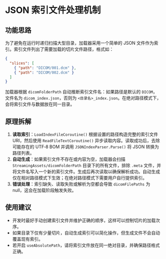 # JSON 索引文件处理机制

## 功能思路

为了避免在运行时递归扫描大型目录，加载器采用一个简单的 JSON 文件作为索引。索引文件列出了需要加载的切片文件路径，格式如：

```json
{
  "slices": [
    { "path": "DICOM/001.dcm" },
    { "path": "DICOM/002.dcm" }
  ]
}
```

加载器根据 `dicomFolderPath` 自动推断索引文件名：如果路径是默认的 `DICOM`，文件名为 `dicom_index.json`，否则为 `<目录名>_index.json`。在绝对路径模式下，会将索引文件与数据放在同一目录。

## 原理拆解

1. **读取索引**：`LoadIndexFileCoroutine()` 根据设置的路径构造完整的索引文件 URI，然后使用 `ReadFileTextCoroutine()` 异步读取内容。读取成功后，去除可能存在的 UTF‑8 BOM 并调用 `JSONIndexParser.Parse()` 将 JSON 转换为路径列表。
2. **自动生成**：如果索引文件不存在或内容为空，加载器会扫描 `StreamingAssets/dicomFolderPath` 目录下的所有文件，排除 `.meta` 文件，并将文件名写入一个新的索引文件。生成后再次读取以确保解析成功。自动生成仅在相对路径模式下生效；在绝对路径模式下需要用户自行提供索引。
3. **错误处理**：索引缺失、读取失败或解析为空都会导致 `dicomFilePaths` 为 null，这会在加载阶段触发失败。

## 使用建议

- 开发时最好手动创建索引文件并维护正确的顺序，这样可以控制切片的加载次序。
- 如果目录下仅有少量切片，自动生成索引可以简化操作，但生成文件不会自动覆盖现有索引。
- 若开启 `useAbsolutePath`，请将索引文件放在同一绝对目录，并确保路径格式正确。
